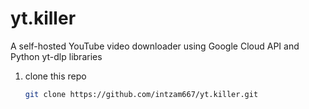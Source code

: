 # yt.killer
A self-hosted YouTube video downloader using Google Cloud API and Python yt-dlp libraries

1. clone this repo
   ```bash
   git clone https://github.com/intzam667/yt.killer.git
